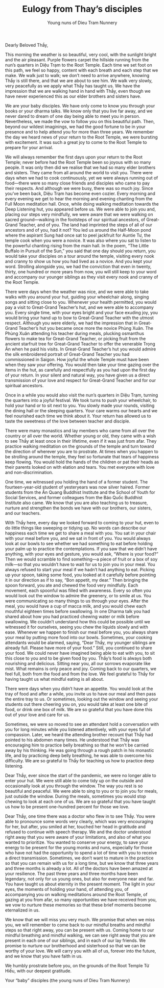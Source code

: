 ﻿---
title: Eulogy from Thay’s disciples
author: Young nuns of Dieu Tram Nunnery
---

Dearly Beloved Thầy,

This morning the weather is so beautiful, very cool, with the sunlight bright and the air pleasant. Purple flowers carpet the hillside running from the nun’s quarters in Diệu Trạm to the Root Temple. Each time we set foot on this path, we feel so happy, content with each breath and each step that we make. We walk just to walk; we don’t need to arrive anywhere, knowing Thầy is still there, and that we are about to see him. We walk very slowly, very peacefully as we apply what Thầy has taught us. We have the impression that we are walking hand in hand with Thầy, even though we have never experienced this as our elder brothers and sisters have.

We are your baby disciples. We have only come to know you through your books or your dharma talks. We know only that you live far away, and we never dared to dream of one day being able to meet you in person. Nevertheless, we made the vow to follow you on this beautiful path. Then, beyond our wildest imaginings, we had the good fortune to be in your presence and to help attend you for more than three years. We remember the day we heard news of your return to the Root Temple, we were bursting with excitement. It was such a great joy to come to the Root Temple to prepare for your arrival.

We will always remember the first days upon your return to the Root Temple; never before had the Root Temple been so joyous with so many people. It was only then did we realise that we had so many elder brothers and sisters. They came from all around the world to visit you. There were days when we had to cook continuously, yet we were always running out of food—there were so many close friends and disciples who came to pay their respects. And although we were busy, there was so much joy. Since you’ve been back, Diệu Trạm has become even cozier. Every morning and every evening we get to hear the morning and evening chanting from the Full Moon meditation hall. Once, while doing walking meditation towards the Deep Listening hut, you appeared before us. We were able to join you and, placing our steps very mindfully, we were aware that we were walking on sacred ground—walking in the footsteps of our spiritual ancestors, of Great-Grand Teacher, and of you. The land had imprinted the steps of all of our ancestors and of you, had it not? You led us around the Half-Moon pond where the aspirant Sung had once sat to peel jackfruit for Auntie Tư, the temple cook when you were a novice. It was also where you sat to listen to the powerful chanting rising from the main hall. In the poem, “The Little Buffalo in Pursuit of the Sun,” you said that one day should you return, you would take your disciples on a tour around the temple, visiting every nook and cranny to show us how you had lived as a novice. And you kept your word. Strolling alongside you, we had the conviction that even in twenty, thirty, one hundred or more years from now, you will still keep to your word and accompany our younger siblings as they visit every nook and cranny of the Root Temple.

There were days when the weather was nice, and we were able to take walks with you around your hut, guiding your wheelchair along, singing songs and sitting close to you. Whenever your health permitted, you would pay a visit to Great-Grand Teacher’s hut, and we were able to accompany you. Every single time, with your eyes bright and your face exuding joy, you would bring your hand up to bow to Great-Grand Teacher with the utmost respect. Although you were elderly, we had the impression that in Great-Grand Teacher’s hut you became once more the novice Phùng Xuân. The Phùng Xuân attending his teacher during meals, plucking osmanthus flowers to make tea for Great-Grand Teacher, or picking fruit from the ancient starfruit tree for Great-Grand Teacher to offer the venerable Trọng Ân when he paid his visits. In Great-Grand Teacher’s hut you would admire the silk embroidered portrait of Great-Grand Teacher you had commissioned in Saigon. How joyful the whole Temple must have been when they saw your offering. You would then take your time gazing over the items in the hut, as carefully and respectfully as you had upon the first day of your return. In your silent and natural way, you have given us a direct transmission of your love and respect for Great-Grand Teacher and for our spiritual ancestors.

Once in a while you would also visit the nun’s quarters in Diệu Trạm, turning the quarters into a joyful festival. We took turns to push your wheelchair, to hold your hand or to sit next to you. You slowly made your rounds, visiting the dining hall or the sleeping quarters. Your care warms our hearts and we feel nourished each time we think about it. Your return has allowed us to taste the sweetness of the love between teacher and disciple.

There were many monastics and lay members who came from all over the country or all over the world. Whether young or old, they came with a wish to see Thầy at least once in their lifetime, even if it was just from afar. They practice walking meditation on the grounds of the temple and turn toward the direction of wherever you are to prostrate. At times when you happen to be strolling around the temple, they feel so fortunate that tears of happiness keep flowing. You would hold the hands of the children or pat their heads as their parents looked on with elation and tears. You met everyone with love and non-discrimination.

One time, we witnessed you holding the hand of a former student. The fourteen-year-old student of yesteryears was now silver haired. Former students from the Ấn Quang Buddhist Institute and the School of Youth for Social Services, and former colleagues from the Báo Quốc Buddhist Institute also came. We know that you are also teaching us to treasure, nurture and strengthen the bonds we have with our brothers, our sisters, and our teachers.

With Thầy here, every day we looked forward to coming to your hut, even to do little things like sweeping or tidying up. No words can describe our happiness each time we get to share a meal with you. You sat in your chair with your meal before you, and we sat in front of you. You would always look at our bowls to see whether we had something to eat before holding your palm up to practice the contemplations. If you saw that we didn’t have anything, with your eyes and gesture, you would ask, “Where is your food?” Then we would scramble to find something—a piece of fruit or a box of soy milk—so that you wouldn’t have to wait for us to join you in your meal. You always refused to start your meal if we hadn’t had anything to eat. Picking up your spoon, taking some food, you looked at it carefully before pointing it in our direction as if to say, “Bon appetit, my dear.” Then bringing the spoon forward, you ate and chewed the food very mindfully. Each movement, each spoonful was filled with awareness. Every so often you would look out the window to admire the greenery, or to smile at us. You were communicating so many things to us through your eyes. After the meal, you would have a cup of macca milk, and you would chew each mouthful eighteen times before swallowing. In one Dharma talk you had shared about how you had practiced chewing water or milk before swallowing. We couldn’t understand how this could be possible until we witnessed it for ourselves, seeing you chew the liquids slowly and with ease. Whenever we happen to finish our meal before you, you always share your meal by putting more food into our bowls. Sometimes, your cooking attendants would be alarmed, saying, “Dear Thầy, my younger siblings are already full. Please have more of your food.” Still, you continued to share your food. We could never have imagined being able to eat with you, to sit this close to you and to be given food by you. Thầy’s food is always both nourishing and delicious. Sitting near you, all our sorrows evaporate like mist. What remains is only peace and joy. Coming back to our quarters, we feel full, both from the food and from the love. We feel grateful to Thầy for having taught us what mindful eating is all about.

There were days when you didn’t have an appetite. You would look at the tray of food and after a while, you invite us to have our meal and then pass the entire tray to us. Or sometimes, looking out the window and seeing your students out there cheering you on, you would take at least one bite of food, or drink one box of milk. We are so grateful that you have done this out of your love and care for us.

Sometimes, we were so moved to see an attendant hold a conversation with you for long minutes while you listened attentively, with your eyes full of compassion. Later, we heard the attending brother recount that Thầy had pointed to his abdomen many times. He understood that Thầy was encouraging him to practice belly breathing so that he won’t be carried away by his thinking. He was going through a rough patch in his monastic life, and by practicing deep belly breathing, he was able to overcome his difficulty. We are so grateful to Thầy for teaching us how to practice deep listening.

Dear Thầy, ever since the start of the pandemic, we were no longer able to enter your hut. We were still able to come tidy up on the outside and occasionally look at you through the window. The way you rest is so beautiful and peaceful. We were able to sing to you or to join you for meals, just outside the window. During the meals, sometimes you would stop chewing to look at each one of us. We are so grateful that you have taught us how to be present one-hundred percent for those we love.

Dear Thầy, one time there was a doctor who flew in to see Thầy. You were able to pronounce some words very clearly, which was very encouraging for her, but after, you smiled at her, touched her head in gratitude and refused to continue with speech therapy. We and the doctor understood right away that you were aware of your limitations, and also of what you wanted to prioritize. You wanted to conserve your energy, to save your energy to be present for the young monks and nuns, especially for those who have not had the opportunity to spend a lot of time with you to receive a direct transmission. Sometimes, we don’t want to mature in the practice so that you can remain with us for a long time, but we know that three years and three months is already a lot. All of the doctors have been amazed at your resilience. The past three years and three months have been legendary, not only for us young ones, but also for everyone near and far. You have taught us about eternity in the present moment. The light in your eyes, the moments of holding your hand, of attending you, of accompanying you on walking meditations around the Root Temple, of gazing at you from afar, so many opportunities we have received from you, we vow to nurture these memories so that these brief moments become eternalized in us.

We know that we will miss you very much. We promise that when we miss you, we will remember to come back to our mindful breaths and mindful steps so that right away, you can be present with us. Coming home to our mindful breathing and mindful walking, we can see right away that you are present in each one of our siblings, and in each of our lay friends. We promise to nurture our brotherhood and sisterhood so that we can be worthy of your love. We will carry you with all of us, forever into the future, and we know that you have faith in us.

We humbly prostrate before you, on the grounds of the Root Temple Từ Hiếu, with our deepest gratitude.

Your “baby” disciples (the young nuns of Dieu Tram Nunnery)
